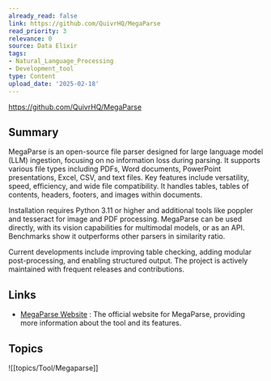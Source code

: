 ```yaml
---
already_read: false
link: https://github.com/QuivrHQ/MegaParse
read_priority: 3
relevance: 0
source: Data Elixir
tags:
- Natural_Language_Processing
- Development_tool
type: Content
upload_date: '2025-02-18'
---
```


https://github.com/QuivrHQ/MegaParse
## Summary

MegaParse is an open-source file parser designed for large language model (LLM) ingestion, focusing on no information loss during parsing. It supports various file types including PDFs, Word documents, PowerPoint presentations, Excel, CSV, and text files. Key features include versatility, speed, efficiency, and wide file compatibility. It handles tables, tables of contents, headers, footers, and images within documents.

Installation requires Python 3.11 or higher and additional tools like poppler and tesseract for image and PDF processing. MegaParse can be used directly, with its vision capabilities for multimodal models, or as an API. Benchmarks show it outperforms other parsers in similarity ratio.

Current developments include improving table checking, adding modular post-processing, and enabling structured output. The project is actively maintained with frequent releases and contributions.
## Links

- [MegaParse Website](https://megaparse.com) : The official website for MegaParse, providing more information about the tool and its features.

## Topics

![[topics/Tool/Megaparse]]